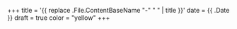 +++
title = '{{ replace .File.ContentBaseName "-" " " | title }}'
date = {{ .Date }}
draft = true
color = "yellow"
+++
